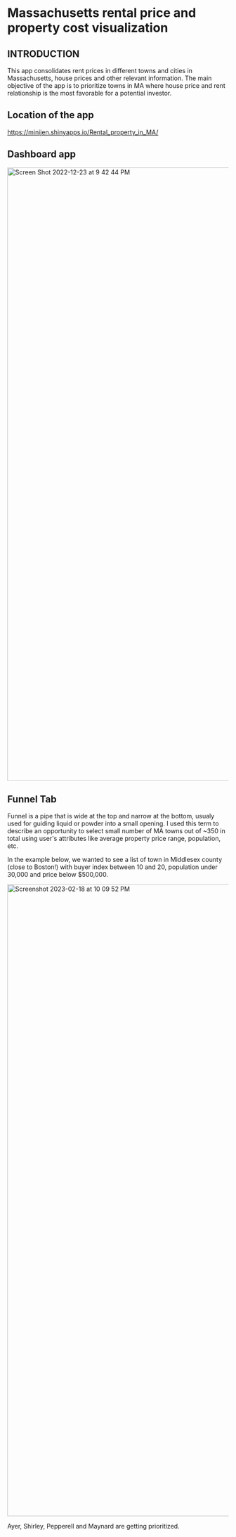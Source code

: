 # Massachusetts rental price and property cost visualization

## INTRODUCTION

This app consolidates rent prices in different towns and cities in Massachusetts, house prices and other relevant information. The main objective of the app is to prioritize towns in MA where house price and rent relationship is the most favorable for a potential investor.


## Location of the app

https://minijen.shinyapps.io/Rental_property_in_MA/

## Dashboard app

<img width="1396" alt="Screen Shot 2022-12-23 at 9 42 44 PM" src="https://user-images.githubusercontent.com/20693710/209418551-a30ad9b8-9a97-4627-8939-c1056ef864b0.png">


## Funnel Tab

Funnel is a pipe that is wide at the top and narrow at the bottom, usualy used for guiding liquid or powder into a small opening. I used this term to describe an opportunity to select small number of MA towns out of ~350 in total using user's attributes like average property price range, population, etc. 

In the example below, we wanted to see a list of town in Middlesex county (close to Boston!) with buyer index between 10 and 20, population under 30,000 and price below $500,000.


<img width="1438" alt="Screenshot 2023-02-18 at 10 09 52 PM" src="https://user-images.githubusercontent.com/20693710/219910227-1623d230-138b-48bf-8a96-07956ccfba21.png">


Ayer, Shirley, Pepperell and Maynard are getting prioritized. 
